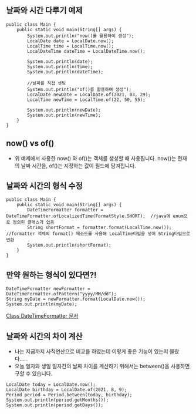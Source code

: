 ## 날짜와 시간 다루기 예제  

```
public class Main {
    public static void main(String[] args) {
        System.out.println("now()를 활용하여 생성");
        LocalDate date = LocalDate.now();
        LocalTime time = LocalTime.now();
        LocalDateTime dateTime = LocalDateTime.now();
       
        System.out.println(date);
        System.out.println(time);
        System.out.println(dateTime);
         
        //날짜를 직접 셋팅
        System.out.println("of()를 활용하여 생성");
        LocalDate newDate = LocalDate.of(2021, 03, 29);
        LocalTime newTime = LocalTime.of(22, 50, 55);

        System.out.println(newDate);
        System.out.println(newTime);
    }
}  
```  
## now() vs of()
- 위 예제에서 사용한 now() 와 of()는 객체를 생성할 때 사용됩니다. now()는 현재의 날짜 시간을, of()는 지정하는 값이 필드에 담겨집니다.

## 날짜와 시간의 형식 수정

```
public class Main {
    public static void main(String[] args) {
        DateTimeFormatter formatter = DateTimeFormatter.ofLocalizedTime(FormatStyle.SHORT);  //java에 enum으로 정의된 클래스가 있음
        String shortFormat = formatter.format(LocalTime.now());   //formatter 객체의 format() 메소드를 사용해 LocalTime타입을 넣어 String타입으로 변환
        System.out.println(shortFormat);
    }
} 
```

## 만약 원하는 형식이 있다면?!
```
DateTimeFormatter newFormatter = DateTimeFormatter.ofPattern("yyyy/MM/dd");
String myDate = newFormatter.format(LocalDate.now());
System.out.println(myDate);
```  
[Class DateTimeFormatter 문서](https://docs.oracle.com/javase/8/docs/api/java/time/format/DateTimeFormatter.html)  


## 날짜와 시간의 차이 계산 
- 나는 지금까지 사칙연산으로 비교를 하였는데 이렇게 좋은 기능이 있는지 몰랐다.....
- 오늘 일자와 생일 일자간의 날짜 차이를 계산하기 위해서는 between()을 사용하면 구할 수 있습니다.
```
LocalDate today = LocalDate.now();
LocalDate birthday = LocalDate.of(2021, 8, 9);
Period period = Period.between(today, birthday);
System.out.println(period.getMonths());
System.out.println(period.getDays());
```   











